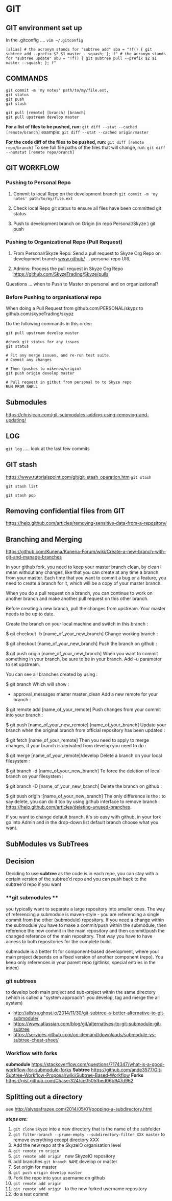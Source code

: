 # GIT

## GIT environment set up

In the .gitconfig .... `vim ~/.gitconfig`

`[alias]
    # the acronym stands for "subtree add"
    sba = "!f() { git subtree add --prefix $2 $1 master --squash; }; f"
    # the acronym stands for "subtree update"
    sbu = "!f() { git subtree pull --prefix $2 $1 master --squash; }; f"`


## COMMANDS
```
git commit -m 'my notes' path/to/my/file.ext, 
git status
git push
git stash

git pull [remote] [branch] [branch]
git pull upstream develop master
```

**For a list of files to be pushed, run:**
```git diff --stat --cached [remote/branch]```
example:
```git diff --stat --cached origin/master```

**For the code diff of the files to be pushed, run:**
```git diff [remote repo/branch]```
To see full file paths of the files that will change, run:
```git diff --numstat [remote repo/branch]```

## GIT WORKFLOW
### Pushing to Personal Repo
1.	Commit to local Repo on the development branch
``` git commit -m 'my notes' path/to/my/file.ext ```

2.	Check local Repo git status to ensure all files have been committed
git status

3.	Push to development branch on Origin (in repo Personal/Skyze )
git push

### Pushing to Organizational Repo (Pull Request)
1.	From Personal/Skyze Repo: Send a pull request to Skyze Org Repo on development branch
www.github/ … personal repo URL

2.	Admins: Process the pull request in Skyze Org Repo
https://github.com/SkyzeTrading/Skyze/pulls

Questions … when to Push to Master on personal and on organizational?

### Before Pushing to organisational repo
When doing a Pull Request from github.com/PERSONAL/skypz to github.com/skypeTrading/skypz

Do the following commands in this order:
```
git pull upstream develop master

#check git status for any issues
git status

# Fit any merge issues, and re-run test suite.
# Commit any changes

# Then (pushes to mikenew/origin)
git push origin develop master

# Pull request in gitbut from personal to to Skyze repo
RUN FROM SHELL
```

##  Submodules
https://chrisjean.com/git-submodules-adding-using-removing-and-updating/

##  LOG
```git log``` ..... look at the last few commits

## GIT stash
https://www.tutorialspoint.com/git/git_stash_operation.htm
```git stash```

`git stash list`

`git stash pop`

## Removing confidential files from GIT

https://help.github.com/articles/removing-sensitive-data-from-a-repository/

## Branching and Merging
https://github.com/Kunena/Kunena-Forum/wiki/Create-a-new-branch-with-git-and-manage-branches

In your github fork, you need to keep your master branch clean, by clean I mean without any changes, like that you can create at any time a branch from your master. Each time that you want to commit a bug or a feature, you need to create a branch for it, which will be a copy of your master branch.

When you do a pull request on a branch, you can continue to work on another branch and make another pull request on this other branch.

Before creating a new branch, pull the changes from upstream. Your master needs to be up to date.

Create the branch on your local machine and switch in this branch :

$ git checkout -b [name_of_your_new_branch]
Change working branch :

$ git checkout [name_of_your_new_branch]
Push the branch on github :

$ git push origin [name_of_your_new_branch]
When you want to commit something in your branch, be sure to be in your branch. Add -u parameter to set upstream.

You can see all branches created by using :

$ git branch
Which will show :

* approval_messages
  master
  master_clean
Add a new remote for your branch :

$ git remote add [name_of_your_remote]
Push changes from your commit into your branch :

$ git push [name_of_your_new_remote] [name_of_your_branch]
Update your branch when the original branch from official repository has been updated :

$ git fetch [name_of_your_remote]
Then you need to apply to merge changes, if your branch is derivated from develop you need to do :

$ git merge [name_of_your_remote]/develop
Delete a branch on your local filesystem :

$ git branch -d [name_of_your_new_branch]
To force the deletion of local branch on your filesystem :

$ git branch -D [name_of_your_new_branch]
Delete the branch on github :

$ git push origin :[name_of_your_new_branch]
The only difference is the : to say delete, you can do it too by using github interface to remove branch : https://help.github.com/articles/deleting-unused-branches.

If you want to change default branch, it's so easy with github, in your fork go into Admin and in the drop-down list default branch choose what you want.

## SubModules vs SubTrees
## Decision
Deciding to use **subtree** as the code is in each repe, you can stay with a certain version of the subtree'd repo and you can push back to the subtree'd repo if you want

### **git submodules **
you typically want to separate a large repository into smaller ones. The way of referencing a submodule is maven-style - you are referencing a single commit from the other (submodule) repository. If you need a change within the submodule you have to make a commit/push within the submodule, then reference the new commit in the main repository and then commit/push the changed reference of the main repository. That way you have to have access to both repositories for the complete build.

submodule is a better fit for component-based development, where your main project depends on a fixed version of another component (repo).
You keep only references in your parent repo (gitlinks, special entries in the index)

### **git subtrees**
to develop both main project and sub-project within the same directory (which is called a "system approach": you develop, tag and merge the all system)
- http://alistra.ghost.io/2014/11/30/git-subtree-a-better-alternative-to-git-submodule/
- https://www.atlassian.com/blog/git/alternatives-to-git-submodule-git-subtree
- https://services.github.com/on-demand/downloads/submodule-vs-subtree-cheat-sheet/


### Workflow with forks
**submodule** https://stackoverflow.com/questions/7174347/what-is-a-good-workflow-for-submodule-forks
**Subtree**   https://github.com/ande3577/Git-Subtree-Workflow-Proposal/wiki/Subtree-Based-Workflow
**Forks**     https://gist.github.com/Chaser324/ce0505fbed06b947d962

## Splitting out a directory
see http://alyssafrazee.com/2014/05/01/popping-a-subdirectory.html

_**steps are:**_
1. `git clone` skyze into a new directory that is the name of the subfolder
2. `git filter-branch --prune-empty --subdirectory-filter XXX master` to remove everything except directory XXX
3. Add the new repo at the SkyzeIO organisation level
4. `git remote rm origin`
5. `git remote add origin ` new SkyzeIO repository
6. add branches `git branch NAME` develop or master
7. Set origin for master
8. `git push origin develop master`
9. Fork the repo into your username on github
10. `git remote add origin `
11. `git remote add origin ` to the new forked username repository
12. do a test commit

